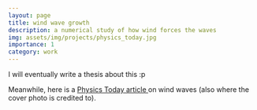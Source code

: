 ```yaml
---
layout: page
title: wind wave growth
description: a numerical study of how wind forces the waves
img: assets/img/projects/physics_today.jpg
importance: 1
category: work
---
```


I will eventually write a thesis about this :p

Meanwhile, here is a <a href="https://physicstoday.scitation.org/doi/10.1063/PT.3.4880"> Physics Today article </a> on wind waves (also where the cover photo is credited to).